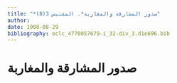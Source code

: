 ```yaml
---
title: "*صدور المشارقة والمغاربة*. المقتبس 3(8)"
author: 
date: 1908-08-29
bibliography: oclc_4770057679-i_32-div_3.d1e696.bib
---
```




#  صدور المشارقة والمغاربة 

